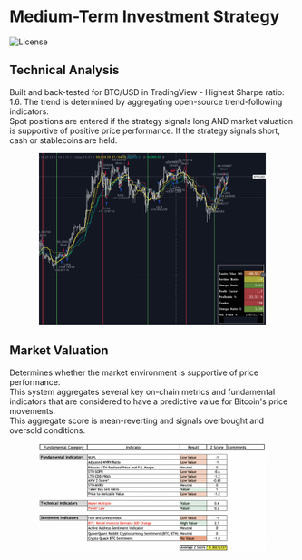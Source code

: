 # Medium-Term Investment Strategy

![License](https://img.shields.io/badge/License-MIT-blue.svg)

## Technical Analysis
Built and back-tested for BTC/USD in TradingView - Highest Sharpe ratio: 1.6. 
The trend is determined by aggregating open-source trend-following indicators.  
Spot positions are entered if the strategy signals long AND market valuation is supportive of positive price performance.
If the strategy signals short, cash or stablecoins are held.

<p align="center">
<img src="images/strategy1.png" alt="TradingView Strategy" width="400"/>
</p>

## Market Valuation
Determines whether the market environment is supportive of price performance.  
This system aggregates several key on-chain metrics and fundamental indicators that are considered to have a predictive value for Bitcoin's price movements.  
This aggregate score is mean-reverting and signals overbought and oversold conditions.

<p align="center">
<img src="images/on_chain1.png" alt="Market Valuation Score" width="400"/>
</p>
